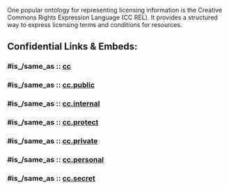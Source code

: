 ﻿---
icon: fab_creative_commons
---

One popular ontology for representing licensing information 
is the Creative Commons Rights Expression Language (CC REL). 
It provides a structured way to express licensing terms and conditions for resources. 


## Confidential Links & Embeds: 

### #is_/same_as :: [cc](/_Standards/cc.md) 

### #is_/same_as :: [cc.public](/_public/cc.public.md) 

### #is_/same_as :: [cc.internal](/_internal/cc.internal.md) 

### #is_/same_as :: [cc.protect](/_protect/cc.protect.md) 

### #is_/same_as :: [cc.private](/_private/cc.private.md) 

### #is_/same_as :: [cc.personal](/_personal/cc.personal.md) 

### #is_/same_as :: [cc.secret](/_secret/cc.secret.md)

